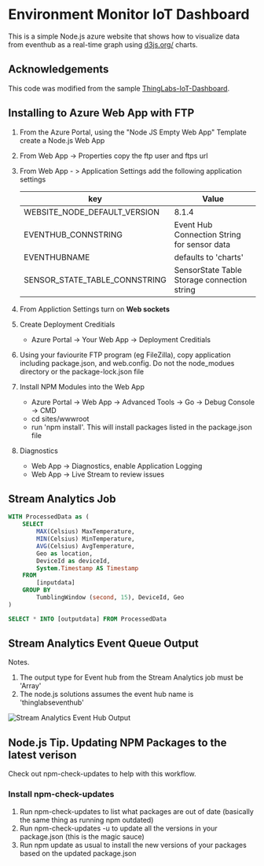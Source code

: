# Environment Monitor IoT Dashboard

This is a simple Node.js azure website that shows how to visualize data from eventhub as a real-time graph using [d3js.org/](https://d3js.org/) charts.

## Acknowledgements

This code was modified from the sample [ThingLabs-IoT-Dashboard](https://github.com/irjudson/ThingLabs-IoT-Dashboard).

## Installing to Azure Web App with FTP

1. From the Azure Portal, using the "Node JS Empty Web App" Template create a Node.js Web App 
2. From Web App -> Properties copy the ftp user and ftps url
2. From Web App - > Application Settings add the following application settings

    | key | Value |
    |---|---|
    | WEBSITE_NODE_DEFAULT_VERSION |8.1.4 |
    | EVENTHUB_CONNSTRING | Event Hub Connection String for sensor data  |
    | EVENTHUBNAME | defaults to 'charts'|
    | SENSOR_STATE_TABLE_CONNSTRING | SensorState Table Storage connection string |

3.  From Appliction Settings turn on **Web sockets**

3.  Create Deployment Creditials
    * Azure Portal -> Your Web App -> Deployment Creditials


4. Using your faviourite FTP program (eg FileZilla), copy application including package.json, and web.config. Do not the node_modues directory or the package-lock.json file
5. Install NPM Modules into the Web App
    * Azure Portal -> Web App -> Advanced Tools -> Go -> Debug Console -> CMD
    * cd sites/wwwroot
    * run 'npm install'. This will install packages listed in the package.json file
6.  Diagnostics
    * Web App -> Diagnostics, enable Application Logging
    * Web App -> Live Stream to review issues


## Stream Analytics Job

```SQL
WITH ProcessedData as (
    SELECT
        MAX(Celsius) MaxTemperature,
        MIN(Celsius) MinTemperature,
        AVG(Celsius) AvgTemperature,
        Geo as location,
        DeviceId as deviceId,
        System.Timestamp AS Timestamp
    FROM
        [inputdata]
    GROUP BY
        TumblingWindow (second, 15), DeviceId, Geo
)

SELECT * INTO [outputdata] FROM ProcessedData
```

## Stream Analytics Event Queue Output

Notes.

1. The output type for Event hub from the Stream Analytics job must be 'Array'
2. The node.js solutions assumes the event hub name is 'thinglabseventhub'


![Stream Analytics Event Hub Output](https://raw.githubusercontent.com/gloveboxes/Environmental-Data-IoT-Dashboard/master/resources/StreamAnalyticsEventHubOutput.png)


## Node.js Tip. Updating NPM Packages to the latest verison

Check out npm-check-updates to help with this workflow.

### Install npm-check-updates
1. Run npm-check-updates to list what packages are out of date (basically the same thing as running npm outdated)
2. Run npm-check-updates -u to update all the versions in your package.json (this is the magic sauce)
3. Run npm update as usual to install the new versions of your packages based on the updated package.json